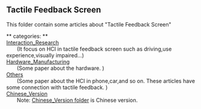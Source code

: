 ## Tactile Feedback Screen ##

This folder contain some articles about "Tactile Feedback Screen"
  
** categories: **      
[Interaction_Research](https://github.com/ashjpo/HCI_paper/tree/master/Tactile_Feedback_Screen/Interaction_Research)  
&ensp;&ensp;&ensp;&ensp;(It focus on HCI in tactile feedback screen such as driving,use experience,visually impaired...)  
[Hardware_Manufacturing](https://github.com/ashjpo/HCI_paper/tree/master/Tactile_Feedback_Screen/Hardware_Manufacturing)   
&ensp;&ensp;&ensp;&ensp;(Some paper about the hardware. )  
[Others](#)    
&ensp;&ensp;&ensp;&ensp;(Some paper about the HCI in phone,car,and so on. These articles have some connection with tactile feedback. )  
[Chinese_Version](#)  
&ensp;&ensp;&ensp;&ensp;Note: [Chinese_Version folder](#) is Chinese version.

